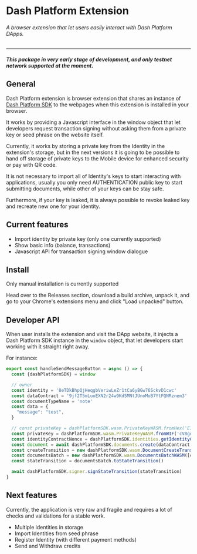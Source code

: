 # Dash Platform Extension


###### A browser extension that let users easily interact with Dash Platform DApps.

___

##### This package in very early stage of development, and only testnet network supported at the moment.

## General

Dash Platform extension is browser extension that shares an instance of [Dash Platform SDK](https://github.com/pshenmic/dash-platform-sdk) to the webpages when this extension is installed in your browser.

It works by providing a Javascript interface in the window object that let developers request transaction signing without asking them from a private key or seed phrase on the website itself.

Currently, it works by storing a private key from the Identity in the extension's storage, but in the next versions it is going to be possible to hand off storage of private keys to the Mobile device for enhanced security or pay with QR code.

It is not necessary to import all of Identity's keys to start interacting with applications, usually you only need AUTHENTICATION public key to start submitting documents, while other of your keys can be stay safe.

Furthermore, if your key is leaked, it is always possible to revoke leaked key and recreate new one for your identity.


## Current features

* Import identity by private key (only one currently supported)
* Show basic info (balance, transactions)
* Javascript API for transaction signing window dialogue

## Install

Only manual installation is currently supported

Head over to the Releases section, download a build archive, unpack it, and go to your Chrome's extensions menu and click "Load unpacked" button.

## Developer API

When user installs the extension and visit the DApp website, it injects a Dash Platform SDK instance in the `window` object, that let developers start working with it straight right away.

For instance:
```js
export const handleSendMessageButton = async () => {
  const {dashPlatformSDK} = window

  // owner
  const identity = '8eTDkBhpQjHeqgbVeriwLeZr1tCa6yBGw76SckvD1cwc'
  const dataContract = '9jf2T5mLuoEXN2r24w9Kd5MNtJUnoMoB7YtFQNRznem3'
  const documentTypeName = 'note'
  const data = {
    "message": "test",
  }

  // const privateKey = dashPlatformSDK.wasm.PrivateKeyWASM.fromHex('E150920AA4FD530B1AFDCA7AC939EB14D63B6D065CC88BBE1A1DF66ED593FE31')
  const privateKey = dashPlatformSDK.wasm.PrivateKeyWASM.fromWIF('cV8gdL3T1syAMbg71EY7LuJAvdyVajE2XAzkdzHTw5AHmADt1pr6')
  const identityContractNonce = dashPlatformSDK.identities.getIdentityContractNonce(identity, dataContract)
  const document = await dashPlatformSDK.documents.create(dataContract, 'note', data, identityContractNonce + 1n, identity)
  const createTransition = new dashPlatformSDK.wasm.DocumentCreateTransitionWASM(document, identityContractNonce + 1n, documentTypeName)
  const documentsBatch = new dashPlatformSDK.wasm.DocumentsBatchWASM([createTransition.toDocumentTransition()], identity, 0, 0, null)
  const stateTransition = documentsBatch.toStateTransition()

  await dashPlatformSDK.signer.signStateTransition(stateTransition)
}
```

## Next features

Currently, the application is very raw and fragile and requires a lot of checks and validations for a stable work.

* Multiple identities in storage
* Import Identities from seed phrase
* Register Identity (with different payment methods)
* Send and Withdraw credits
